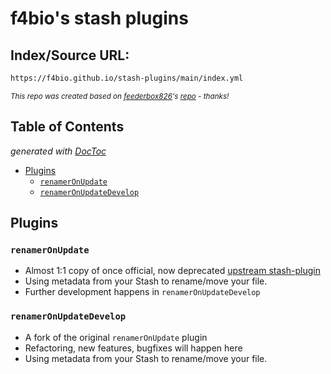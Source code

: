 # f4bio's stash plugins

## Index/Source URL:

```bash
https://f4bio.github.io/stash-plugins/main/index.yml
```

<small>_This repo was created based on [feederbox826](https://github.com/feederbox826)'s [repo](https://github.com/feederbox826/plugins) - thanks!_</small>

## Table of Contents

<!-- START doctoc generated TOC please keep comment here to allow auto update -->
<!-- DON'T EDIT THIS SECTION, INSTEAD RE-RUN doctoc TO UPDATE -->
*generated with [DocToc](https://github.com/thlorenz/doctoc)*

- [Plugins](#plugins)
  - [`renamerOnUpdate`](#renameronupdate)
  - [`renamerOnUpdateDevelop`](#renameronupdatedevelop)

<!-- END doctoc generated TOC please keep comment here to allow auto update -->

## Plugins

### `renamerOnUpdate`

- Almost 1:1 copy of once official, now deprecated [upstream stash-plugin](https://github.com/stashapp/CommunityScripts/tree/main/archive/renamerOnUpdate)
- Using metadata from your Stash to rename/move your file.
- Further development happens in `renamerOnUpdateDevelop`

### `renamerOnUpdateDevelop`

- A fork of the original `renamerOnUpdate` plugin
- Refactoring, new features, bugfixes will happen here
- Using metadata from your Stash to rename/move your file.
